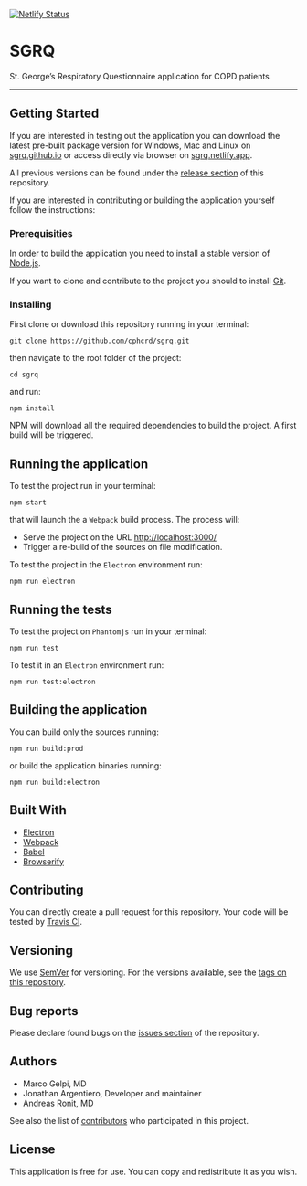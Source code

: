 [![Netlify Status](https://api.netlify.com/api/v1/badges/764b0b77-af7e-434b-bff7-263f1f00865d/deploy-status)](https://app.netlify.com/sites/sgrq/deploys)

# SGRQ

St. George’s Respiratory Questionnaire application for COPD patients

* * *


## Getting Started

If you are interested in testing out the application you can download the latest pre-built package version for Windows, Mac and Linux on [sgrq.github.io](http://sgrq.github.io) or access directly via browser on [sgrq.netlify.app](https://sgrq.netlify.app/).

All previous versions can be found under the [release section](https://github.com/cphcrd/sgrq/releases) of this repository.

If you are interested in contributing or building the application yourself follow the instructions:

### Prerequisities

In order to build the application you need to install a stable version of [Node.js](https://nodejs.org/en/).

If you want to clone and contribute to the project you should to install [Git](https://git-scm.com/).

### Installing

First clone or download this repository running in your terminal:

```
git clone https://github.com/cphcrd/sgrq.git
```

then navigate to the root folder of the project:

```
cd sgrq
```

and run:

```
npm install
```

NPM will download all the required dependencies to build the project. A first build will be triggered.

## Running the application

To test the project run in your terminal:

```
npm start
```

that will launch the a `Webpack` build process. The process will:

- Serve the project on the URL [http://localhost:3000/](http://localhost:3000/)
- Trigger a re-build of the sources on file modification.

To test the project in the `Electron` environment run:

```
npm run electron
```

## Running the tests

To test the project on `Phantomjs` run in your terminal:

```
npm run test
```

To test it in an `Electron` environment run:

```
npm run test:electron
```


## Building the application

You can build only the sources running:

```
npm run build:prod
```

or build the application binaries running:

```
npm run build:electron
```


## Built With

* [Electron](https://github.com/electron/electron)
* [Webpack](https://github.com/webpack/webpack)
* [Babel](https://github.com/babel/babel)
* [Browserify](https://github.com/substack/node-browserify)


## Contributing

You can directly create a pull request for this repository. Your code will be tested by [Travis CI](https://travis-ci.org/cphcrd/sgrq).

## Versioning

We use [SemVer](http://semver.org/) for versioning. For the versions available, see the [tags on this repository](https://github.com/cphcrd/sgrq/tags).


## Bug reports

Please declare found bugs on the [issues section](https://github.com/cphcrd/sgrq/issues) of the repository.

## Authors

* Marco Gelpi, MD
* Jonathan Argentiero, Developer and maintainer
* Andreas Ronit, MD

See also the list of [contributors](https://github.com/cphcrd/sgrq/contributors) who participated in this project.

## License

This application is free for use. You can copy and redistribute it as you wish.
